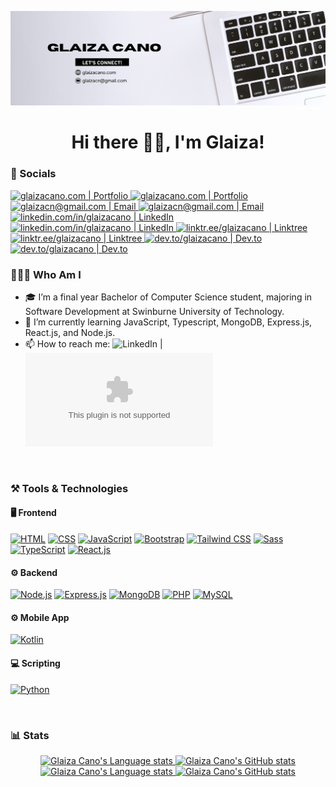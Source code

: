 <p align="center">
  <img src="./glaiza-cano-github-banner.png" alt="Glaiza Cano">
</p>
<h1 align="center">Hi there 👋🏻, I'm Glaiza!</h1>

<h3>💌 Socials</h3>

<!-- Portfolio button -->
<!-- Light Mode -->
<a href="https://www.glaizacano.com#gh-light-mode-only">
<img src="https://img.shields.io/badge/-Portfolio-%23EA4AAA?logo=githubsponsors&logoColor=white&style=for-the-badge&labelColor=000&color=61dafb#gh-light-mode-only" alt="glaizacano.com | Portfolio">
</a>
<!-- Dark Mode -->
<a href="https://www.glaizacano.com#gh-dark-mode-only">
<img src="https://img.shields.io/badge/-Portfolio-%23EA4AAA?logo=githubsponsors&logoColor=white&style=for-the-badge#gh-dark-mode-only" alt="glaizacano.com | Portfolio">
</a>

<!-- Email button -->
<!-- Light Mode -->
<a href="mailto:glaizacn@gmail.com#gh-light-mode-only">
<img src="https://img.shields.io/badge/-Email-EA4335?logo=gmail&logoColor=white&style=for-the-badge&labelColor=000&color=61dafb#gh-light-mode-only" alt="glaizacn@gmail.com | Email">
</a>
<!-- Dark Mode -->
<a href="mailto:glaizacn@gmail.com#gh-dark-mode-only">
<img src="https://img.shields.io/badge/-Email-EA4335?logo=gmail&logoColor=white&style=for-the-badge#gh-dark-mode-only" alt="glaizacn@gmail.com | Email">
</a>

<!-- LinkedIn button -->
<!-- Light Mode -->
<a href="https://www.linkedin.com/in/glaizacano/#gh-light-mode-only">
<img src="https://img.shields.io/badge/-LinkedIn-0A66C2?logo=linkedin&logoColor=white&style=for-the-badge&labelColor=000&color=61dafb#gh-light-mode-only" alt="linkedin.com/in/glaizacano | LinkedIn">
</a>
<!-- Dark Mode -->
<a href="https://www.linkedin.com/in/glaizacano/#gh-dark-mode-only">
<img src="https://img.shields.io/badge/-LinkedIn-0A66C2?logo=linkedin&logoColor=white&style=for-the-badge#gh-dark-mode-only" alt="linkedin.com/in/glaizacano | LinkedIn">
</a>

<!-- Linktree button -->
<!-- Light Mode -->
<a href="https://linktr.ee/glaizacano#gh-light-mode-only">
<img src="https://img.shields.io/badge/-Linktree-39E09B?logo=linktree&logoColor=white&style=for-the-badge&labelColor=000&color=61dafb#gh-light-mode-only" alt="linktr.ee/glaizacano | Linktree">
</a>
<!-- Dark Mode -->
<a href="https://linktr.ee/glaizacano#gh-dark-mode-only">
<img src="https://img.shields.io/badge/-Linktree-39E09B?logo=linktree&logoColor=white&style=for-the-badge#gh-dark-mode-only" alt="linktr.ee/glaizacano | Linktree">
</a>

<!-- Dev.to button -->
<!-- Light Mode -->
<a href="https://dev.to/glaizacano#gh-light-mode-only">
<img src="https://img.shields.io/badge/-Dev.to-0A0A0A?logo=dev.to&logoColor=white&style=for-the-badge&labelColor=000&color=61dafb#gh-light-mode-only" alt="dev.to/glaizacano | Dev.to">
</a>
<!-- Dark Mode -->
<a href="https://dev.to/glaizacano#gh-dark-mode-only">
<img src="https://img.shields.io/badge/-Dev.to-0A0A0A?logo=dev.to&logoColor=white&style=for-the-badge#gh-dark-mode-only" alt="dev.to/glaizacano | Dev.to">
</a>

<br/>

<h3 align="left">👩🏻‍💻 Who Am I</h3>

- 🎓 I’m a final year Bachelor of Computer Science student, majoring in Software Development at Swinburne University of Technology.
- 🌱 I’m currently learning JavaScript, Typescript, MongoDB, Express.js, React.js, and Node.js.
- 📫 How to reach me: ![LinkedIn](https://www.linkedin.com/in/glaizacano/) | ![Email](mailto:glaizacn@gmail.com)

<br/>

<h3 align="left">⚒️ Tools & Technologies</h3>
<h4 align="left">🖥️ Frontend</h4>

[![HTML](https://img.shields.io/badge/-HTML-E34F26?logo=html5&logoColor=white&style=for-the-badge)](#)
[![CSS](https://img.shields.io/badge/-CSS-1572B6?logo=css3&logoColor=white&style=for-the-badge)](#)
[![JavaScript](https://img.shields.io/badge/-JavaScript-F7DF1E?logo=javascript&logoColor=black&style=for-the-badge)](#)
[![Bootstrap](https://img.shields.io/badge/-Bootstrap-7952B3?logo=bootstrap&logoColor=white&style=for-the-badge)](#)
[![Tailwind CSS](https://img.shields.io/badge/-Tailwind%20CSS-06B6D4?logo=tailwindcss&logoColor=white&style=for-the-badge)](#)
[![Sass](https://img.shields.io/badge/-Sass-CC6699?logo=sass&logoColor=white&style=for-the-badge)](#)
[![TypeScript](https://img.shields.io/badge/-TypeScript-3178C6?logo=typescript&logoColor=white&style=for-the-badge)](#)
[![React.js](https://img.shields.io/badge/-React.js-61DAFB?logo=react&logoColor=black&style=for-the-badge)](#)

<h4 align="left">⚙️ Backend</h4>

[![Node.js](https://img.shields.io/badge/-Node.js-339933?logo=node.js&logoColor=white&style=for-the-badge)](#)
[![Express.js](https://img.shields.io/badge/-Express.js-000000?logo=express&logoColor=white&style=for-the-badge)](#)
[![MongoDB](https://img.shields.io/badge/-MongoDB-47A248?logo=mongodb&logoColor=white&style=for-the-badge)](#)
[![PHP](https://img.shields.io/badge/-PHP-777BB4?logo=php&logoColor=white&style=for-the-badge)](#)
[![MySQL](https://img.shields.io/badge/-MySQL-4479A1?logo=mysql&logoColor=white&style=for-the-badge)](#)

<h4 align="left">⚙️ Mobile App </h4>

[![Kotlin](https://img.shields.io/badge/-Kotlin-7F52FF?logo=kotlin&logoColor=white&style=for-the-badge)](#)

<h4 align="left">💻 Scripting</h4>

[![Python](https://img.shields.io/badge/-Python-3776AB?logo=python&logoColor=white&style=for-the-badge)](#)

<br/>

<h3 align="left">📊 Stats</h3>

<!-- Light Mode -->
<div align="center"> 
  <a href="https://github.com/anuraghazra/github-readme-stats#gh-light-mode-only">
  <img height=200 src="https://github-readme-stats-glaizacano.vercel.app/api/top-langs/?username=glaizacano&layout=compact&langs_count=10&role=OWNER,COLLABORATOR&count_private=true&hide=visual%20basic%20.net,shell,hack#gh-light-mode-only" alt="Glaiza Cano's Language stats" />
  </a>
  <a href="https://github.com/anuraghazra/github-readme-stats#gh-light-mode-only">
  <img height=200 src="https://github-readme-stats-glaizacano.vercel.app/api?username=glaizacano&show_icons=true&count_private=true&line_height=28&include_all_commits=true&card_width=450&role=OWNER,COLLABORATOR&exclude_repo=github-readme-stats&show_icons=true&hide=issues#gh-light-mode-only" alt="Glaiza Cano's GitHub stats" />
  </a>
</div>

<!-- Dark Mode -->
<div align="center"> 
  <a href="https://github.com/anuraghazra/github-readme-stats#gh-dark-mode-only">
  <img height=200 src="https://github-readme-stats-glaizacano.vercel.app/api/top-langs/?username=glaizacano&layout=compact&langs_count=10&hide_border=1&role=OWNER,COLLABORATOR&count_private=true&theme=react&hide=visual%20basic%20.net,shell,hack#gh-dark-mode-only" alt="Glaiza Cano's Language stats" />
  </a>
  <a href="https://github.com/anuraghazra/github-readme-stats#gh-dark-mode-only">
  <img height=200 src="https://github-readme-stats-glaizacano.vercel.app/api?username=glaizacano&show_icons=true&count_private=true&line_height=28&hide_border=1&include_all_commits=true&card_width=450&role=OWNER,COLLABORATOR&exclude_repo=github-readme-stats&theme=react#gh-dark-mode-only" alt="Glaiza Cano's GitHub stats" />
  </a>
</div>

<!--
**glaizacano/glaizacano** is a ✨ _special_ ✨ repository because its `README.md` (this file) appears on your GitHub profile.

Here are some ideas to get you started:

- 🔭 I’m currently working on ...
- 🌱 I’m currently learning ...
- 👯 I’m looking to collaborate on ...
- 🤔 I’m looking for help with ...
- 💬 Ask me about ...
- 📫 How to reach me: ...
- 😄 Pronouns: ...
- ⚡ Fun fact: ...
-->
